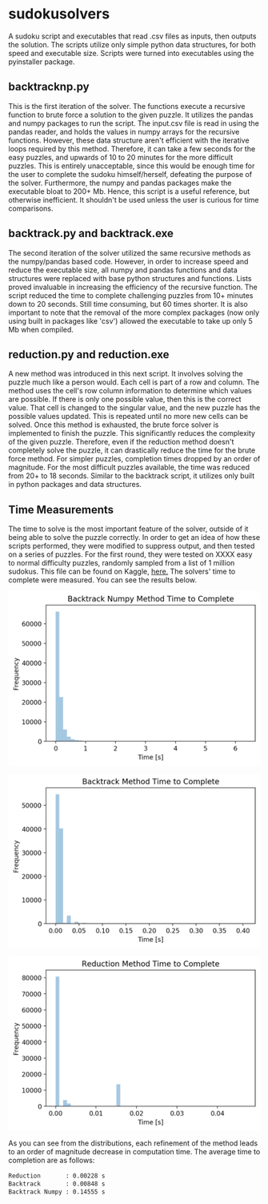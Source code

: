 # sudokusolvers
A sudoku script and executables that read .csv files as inputs, then outputs the solution. The scripts utilize only simple python data structures, for both speed and executable size. Scripts were turned into executables using the pyinstaller package.

## backtracknp.py
This is the first iteration of the solver. The functions execute a recursive function to brute force a solution to the given puzzle. It utilizes the pandas and numpy packages to run the script. The input.csv file is read in using the pandas reader, and holds the values in numpy arrays for the recursive functions. However, these data structure aren't efficient with the iterative loops required by this method. Therefore, it can take a few seconds for the easy puzzles, and upwards of 10 to 20 minutes for the more difficult puzzles. This is entirely unacceptable, since this would be enough time for the user to complete the sudoku himself/herself, defeating the purpose of the solver. Furthermore, the numpy and pandas packages make the executable bloat to 200+ Mb. Hence, this script is a useful reference, but otherwise inefficient. It shouldn't be used unless the user is curious for time comparisons.

## backtrack.py and backtrack.exe
The second iteration of the solver utilized the same recursive methods as the numpy/pandas based code. However, in order to increase speed and reduce the executable size, all numpy and pandas functions and data structures were replaced with base python structures and functions. Lists proved invaluable in increasing the efficiency of the recursive function. The script reduced the time to complete challenging puzzles from 10+ minutes down to 20 seconds. Still time consuming, but 60 times shorter. It is also important to note that the removal of the more complex packages (now only using built in packages like 'csv') allowed the executable to take up only 5 Mb when compiled.

## reduction.py and reduction.exe
A new method was introduced in this next script. It involves solving the puzzle much like a person would. Each cell is part of a row and column. The method uses the cell's row column information to determine which values are possible. If there is only one possible value, then this is the correct value. That cell is changed to the singular value, and the new puzzle has the possible values updated. This is repeated until no more new cells can be solved. Once this method is exhausted, the brute force solver is implemented to finish the puzzle. This significantly reduces the complexity of the given puzzle. Therefore, even if the reduction method doesn't completely solve the puzzle, it can drastically reduce the time for the brute force method. For simpler puzzles, completion times dropped by an order of magnitude. For the most difficult puzzles available, the time was reduced from 20+ to 18 seconds. Similar to the backtrack script, it utilizes only built in python packages and data structures.

## Time Measurements
The time to solve is the most important feature of the solver, outside of it being able to solve the puzzle correctly. In order to get an idea of how these scripts performed, they were modified to suppress output, and then tested on a series of puzzles. For the first round, they were tested on XXXX easy to normal difficulty puzzles, randomly sampled from a list of 1 million sudokus. This file can be found on Kaggle, [here.](https://www.kaggle.com/bryanpark/sudoku) The solvers' time to complete were measured. You can see the results below.

![Backtrack Numpy](https://github.com/austingriffith94/sudokusolvers/blob/master/timetest/backnp.png "Backtrack Numpy")

![Backtrack](https://github.com/austingriffith94/sudokusolvers/blob/master/timetest/back.png "Backtrack")

![Reduction](https://github.com/austingriffith94/sudokusolvers/blob/master/timetest/reduction.png "Reduction")

As you can see from the distributions, each refinement of the method leads to an order of magnitude decrease in computation time. The average time to completion are as follows:

    Reduction       : 0.00228 s
    Backtrack       : 0.00848 s
    Backtrack Numpy : 0.14555 s
